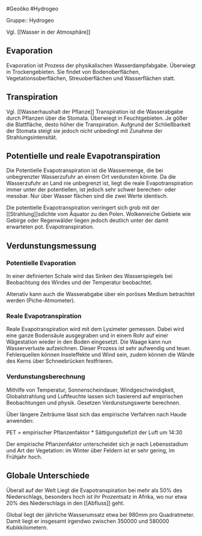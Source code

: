 #Geoöko #Hydrogeo

Gruppe:: Hydrogeo

Vgl. [[Wasser in der Atmosphäre]]

## Evaporation

Evaporation ist Prozess der physikalischen Wasserdampfabgabe. Überwiegt in Trockengebieten. Sie findet von Bodenoberflächen, Vegetationsoberflächen, Streuoberflächen und Wasserflächen statt.

## Transpiration

Vgl. [[Wasserhaushalt der Pflanze]]
Transpiration ist die Wasserabgabe durch Pflanzen über die Stomata. Überwiegt in Feuchtgebieten. Je gößer die Blattfläche, desto höher die Transpiration. Aufgrund der Schließbarkeit der Stomata steigt sie jedoch nicht unbedingt mit Zunahme der Strahlungsintensität.

## Potentielle und reale Evapotranspiration

Die Potentielle Evapotranspiration ist die Wassermenge, die bei unbegrenzter Wasserzufuhr an einem Ort verdunsten könnte. Da die Wasserzufuhr an Land nie unbegrenzt ist, liegt die reale Evapotranspiration immer unter der potentiellen, ist jedoch sehr schwer berechen- oder messbar. Nur über Wasser flächen sind die zwei Werte identisch.

Die potentielle Evapotranspiration verringert sich grob mit der [[Strahlung]]sdichte vom Äquator zu den Polen. Wolkenreiche Gebiete wie Gebirge oder Regenwälder liegen jedoch deutlich unter der damit erwarteten pot. Evapotranspiration.

## Verdunstungsmessung

### Potentielle Evaporation

In einer definierten Schale wird das Sinken des Wasserspiegels bei Beobachtung des Windes und der Temperatur beobachtet.

Altenativ kann auch die Wasserabgabe über ein poröses Medium betrachtet werden (Piche-Atmometer).

### Reale Evapotranspiration

Reale Evapotranspiration wird mit dem Lysimeter gemessen. Dabei wird eine ganze Bodensäule ausgegraben und in einem Rohr auf einer Wägestation wieder in den Boden eingesetzt. Die Waage kann nun Wasserverluste aufzeichnen. Dieser Prozess ist sehr aufwendig und teuer. 
Fehlerquellen können Inseleffekte und Wind sein, zudem können die Wände des Kerns über Schneebrücken festfrieren.

### Verdunstungsberechnung

Mithilfe von Temperatur, Sonnenscheindauer, Windgeschwindigkeit, Globalstrahlung und Luftfeuchte lassen sich basierend auf empirischen Beobachtungen und physik. Gesetzen Verdunstungswerte berechnen.

Über längere Zeiträume lässt sich das empirische Verfahren nach Haude anwenden: 

PET = empirischer Pflanzenfaktor * Sättigungsdefizit der Luft um 14:30

Der empirische Pflanzenfaktor unterscheidet sich je nach Lebensstadium und Art der Vegetation: im Winter über Feldern ist er sehr gering, im Frühjahr hoch.

## Globale Unterschiede

Überall auf der Welt Liegt die Evapotranspiration bei mehr als 50% des Niederschlags, besonders hoch ist ihr Prozentsatz in Afrika, wo nur etwa 20% des Niederschlags in den [[Abfluss]] geht.

Global liegt der jährliche Wasserumsatz etwa bei 980mm pro Quadratmeter. Damit liegt er insgesamt irgendwo zwischen 350000 und 580000 Kubikkilometern.
